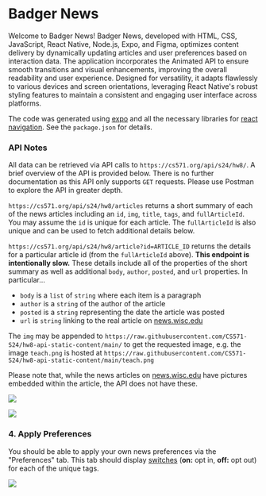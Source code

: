 
# Badger News

Welcome to Badger News! Badger News, developed with HTML, CSS, JavaScript, React Native, Node.js, Expo, and Figma, optimizes content delivery by dynamically updating articles and user preferences based on interaction data. The application incorporates the Animated API to ensure smooth transitions and visual enhancements, improving the overall readability and user experience. Designed for versatility, it adapts flawlessly to various devices and screen orientations, leveraging React Native's robust styling features to maintain a consistent and engaging user interface across platforms.

The code was generated using [expo](https://expo.dev/) and all the necessary libraries for [react navigation](https://reactnavigation.org/). See the `package.json` for details. 

### API Notes

All data can be retrieved via API calls to `https://cs571.org/api/s24/hw8/`. A brief overview of the API is provided below. There is no further documentation as this API only supports `GET` requests. Please use Postman to explore the API in greater depth.

`https://cs571.org/api/s24/hw8/articles` returns a short summary of each of the news articles including an `id`, `img`, `title`, `tags`, and `fullArticleId`. You may assume the `id` is unique for each article. The `fullArticleId` is also unique and can be used to fetch additional details below.

`https://cs571.org/api/s24/hw8/article?id=ARTICLE_ID` returns the details for a particular article id (from the `fullArticleId` above). **This endpoint is intentionally slow.** These details include all of the properties of the short summary as well as additional `body`, `author`, `posted`, and `url` properties. In particular...

 - `body` is a `list` of `string` where each item is a paragraph
 - `author` is a `string` of the author of the article
 - `posted` is a `string` representing the date the article was posted
 - `url` is `string` linking to the real article on [news.wisc.edu](https://news.wisc.edu/)

 The `img` may be appended to `https://raw.githubusercontent.com/CS571-S24/hw8-api-static-content/main/` to get the requested image, e.g. the image `teach.png` is hosted at `https://raw.githubusercontent.com/CS571-S24/hw8-api-static-content/main/teach.png`

 Please note that, while the news articles on [news.wisc.edu](https://news.wisc.edu/) have pictures embedded within the article, the API does not have these.

![](_figures/Step2.png)

![](_figures/Step3.png)

### 4. Apply Preferences

You should be able to apply your own news preferences via the "Preferences" tab. This tab should display [switches](https://reactnative.dev/docs/switch) (**on:** opt in, **off:** opt out) for each of the unique tags. 

![](_figures/Step4.png)
